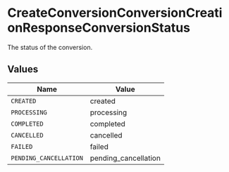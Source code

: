 # CreateConversionConversionCreationResponseConversionStatus

The status of the conversion.


## Values

| Name                   | Value                  |
| ---------------------- | ---------------------- |
| `CREATED`              | created                |
| `PROCESSING`           | processing             |
| `COMPLETED`            | completed              |
| `CANCELLED`            | cancelled              |
| `FAILED`               | failed                 |
| `PENDING_CANCELLATION` | pending_cancellation   |